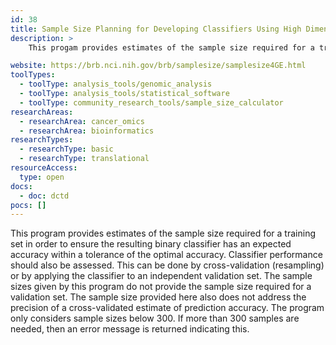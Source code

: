 ```yaml
---
id: 38
title: Sample Size Planning for Developing Classifiers Using High Dimensional Data
description: >
    This progam provides estimates of the sample size required for a training set to develop classifiers using high demensional data.

website: https://brb.nci.nih.gov/brb/samplesize/samplesize4GE.html
toolTypes:
  - toolType: analysis_tools/genomic_analysis
  - toolType: analysis_tools/statistical_software
  - toolType: community_research_tools/sample_size_calculator
researchAreas:
  - researchArea: cancer_omics
  - researchArea: bioinformatics
researchTypes:
  - researchType: basic
  - researchType: translational
resourceAccess:
  type: open
docs:
  - doc: dctd
pocs: []
---
```

This program provides estimates of the sample size required for a training set in order to ensure the resulting binary classifier has an expected accuracy within a tolerance of the optimal accuracy. Classifier performance should also be assessed. This can be done by cross-validation (resampling) or by applying the classifier to an independent validation set. The sample sizes given by this program do not provide the sample size required for a validation set. The sample size provided here also does not address the precision of a cross-validated estimate of prediction accuracy. The program only considers sample sizes below 300. If more than 300 samples are needed, then an error message is returned indicating this.